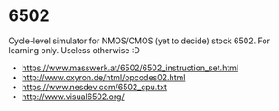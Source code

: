 # 6502
Cycle-level simulator for NMOS/CMOS (yet to decide) stock 6502. For learning only. Useless otherwise :D 

- https://www.masswerk.at/6502/6502_instruction_set.html
- http://www.oxyron.de/html/opcodes02.html
- https://www.nesdev.com/6502_cpu.txt
- http://www.visual6502.org/